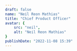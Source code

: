 ```yaml
---
draft: false
name: "Neil Reon Mathias"
title: "Chief Product Officer"
avatar: {
    src: "neil",
    alt: "Neil Reon Mathias"
}
publishDate: "2022-11-08 15:39"
---
```


